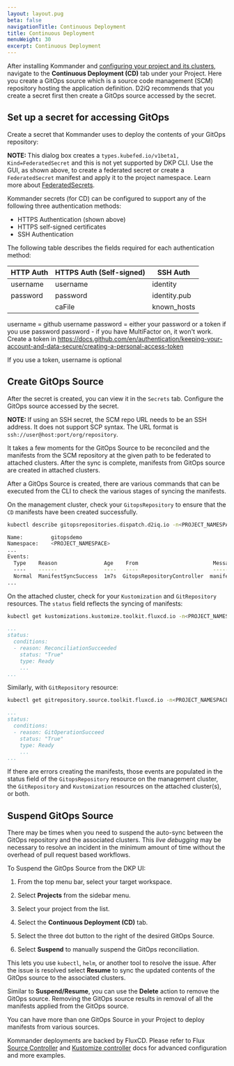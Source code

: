 ```yaml
---
layout: layout.pug
beta: false
navigationTitle: Continuous Deployment
title: Continuous Deployment
menuWeight: 30
excerpt: Continuous Deployment
---
```


After installing Kommander and [configuring your project and its clusters](../../), navigate to the **Continuous Deployment (CD)** tab under your Project. Here you create a GitOps source which is a source code management (SCM) repository hosting the application definition. D2iQ recommends that you create a secret first then create a GitOps source accessed by the secret.

## Set up a secret for accessing GitOps

Create a secret that Kommander uses to deploy the contents of your GitOps repository:

<p class="message--note"><strong>NOTE: </strong>This dialog box creates a <code>types.kubefed.io/v1beta1, Kind=FederatedSecret</code> and this is not yet supported by DKP CLI. Use the GUI, as shown above, to create a federated secret or create a <code>FederatedSecret</code> manifest and apply it to the project namespace. Learn more about <a href="../../project-secrets/">FederatedSecrets</a>.</p>

Kommander secrets (for CD) can be configured to support any of the following three authentication methods:

- HTTPS Authentication (shown above)
- HTTPS self-signed certificates
- SSH Authentication

The following table describes the fields required for each authentication method:

| HTTP Auth  | HTTPS Auth (Self-signed) | SSH Auth     |
| -----------| ------------------------ | ------------ |
| username   | username                 | identity     |
| password   | password                 | identity.pub |
|            | caFile                   | known_hosts  |

<!-- Refer https://fluxcd.io/docs/components/source/gitrepositories/#spec-examples for flux examples (not everything in there is supported) -->

username = github username
password = either your password or a token
if you use password password - if you have MultiFactor on, it won't work.
Create a token in https://docs.github.com/en/authentication/keeping-your-account-and-data-secure/creating-a-personal-access-token

If you use a token, username is optional 


## Create GitOps Source

After the secret is created, you can view it in the `Secrets` tab. Configure the GitOps source accessed by the secret.

<p class="message--important"><strong>NOTE: </strong>If using an SSH secret, the SCM repo URL needs to be an SSH address. It does not support SCP syntax. The URL format is <code>ssh://user@host:port/org/repository</code>.</p>

It takes a few moments for the GitOps Source to be reconciled and the manifests from the SCM repository at the given path to be federated to attached clusters. After the sync is complete, manifests from GitOps source are created in attached clusters.

After a GitOps Source is created, there are various commands that can be executed from the CLI to check the various stages of syncing the manifests.

On the management cluster, check your `GitopsRepository` to ensure that the `CD` manifests have been created successfully.

```bash
kubectl describe gitopsrepositories.dispatch.d2iq.io -n<PROJECT_NAMESPACE> gitopsdemo
```

```sh
Name:         gitopsdemo
Namespace:    <PROJECT_NAMESPACE>
...
Events:
  Type    Reason               Age    From                        Message
  ----    ------               ----   ----                        -------
  Normal  ManifestSyncSuccess  1m7s  GitopsRepositoryController  manifests synced to bootstrap repo
...
```

On the attached cluster, check for your `Kustomization` and `GitRepository` resources. The `status` field reflects the syncing of manifests:

```bash
kubectl get kustomizations.kustomize.toolkit.fluxcd.io -n<PROJECT_NAMESPACE> <GITOPS_SOURCE_NAME> -oyaml
```

```yaml
...
status:
  conditions:
  - reason: ReconciliationSucceeded
    status: "True"
    type: Ready
    ...
...
```

Similarly, with `GitRepository` resource:

```bash
kubectl get gitrepository.source.toolkit.fluxcd.io -n<PROJECT_NAMESPACE> <GITOPS_SOURCE_NAME> -oyaml
```

```yaml
...
status:
  conditions:
  - reason: GitOperationSucceed
    status: "True"
    type: Ready
    ...
...
```

If there are errors creating the manifests, those events are populated in the status field of the `GitopsRepository` resource on the management cluster, the `GitRepository` and `Kustomization` resources on the attached cluster(s), or both.

## Suspend GitOps Source

There may be times when you need to suspend the auto-sync between the GitOps repository and the associated clusters. This _live debugging_ may be necessary to resolve an incident in the minimum amount of time without the overhead of pull request based workflows.

To Suspend the GitOps Source from the DKP UI:

1.  From the top menu bar, select your target workspace.

1.  Select **Projects** from the sidebar menu.

1.  Select your project from the list.

1.  Select the **Continuous Deployment (CD)** tab.

1.  Select the three dot button to the right of the desired GitOps Source.

1.  Select **Suspend** to manually suspend the GitOps reconciliation.

This lets you use `kubectl`, `helm`, or another tool to resolve the issue. After the issue is resolved select **Resume** to sync the updated contents of the GitOps source to the associated clusters.

Similar to **Suspend/Resume**, you can use the **Delete** action to remove the GitOps source. Removing the GitOps source results in removal of all the manifests applied from the GitOps source.

You can have more than one GitOps Source in your Project to deploy manifests from various sources.

Kommander deployments are backed by FluxCD. Please refer to Flux [Source Controller](https://fluxcd.io/docs/components/source/) and [Kustomize controller](https://fluxcd.io/docs/components/kustomize/) docs for advanced configuration and more examples.
